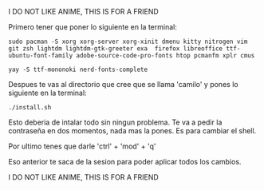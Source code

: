 I DO NOT LIKE ANIME, THIS IS FOR A FRIEND

Primero tener que poner lo siguiente en la terminal:

```sudo pacman -S xorg xorg-server xorg-xinit dmenu kitty nitrogen vim git zsh lightdm lightdm-gtk-greeter exa  firefox libreoffice ttf-ubuntu-font-family adobe-source-code-pro-fonts htop pcmanfm xplr cmus ```

```yay -S ttf-mononoki nerd-fonts-complete```

Despues te vas al directorio que cree que se llama 'camilo' y pones lo siguiente en la terminal:

```./install.sh```

Esto deberia de intalar todo sin ningun problema. Te va a pedir la contraseña en dos momentos, nada mas la pones. Es para cambiar el shell.

Por ultimo tenes que darle 'ctrl' + 'mod' + 'q'

Eso anterior te saca de la sesion para poder aplicar todos los cambios.

I DO NOT LIKE ANIME, THIS IS FOR A FRIEND
